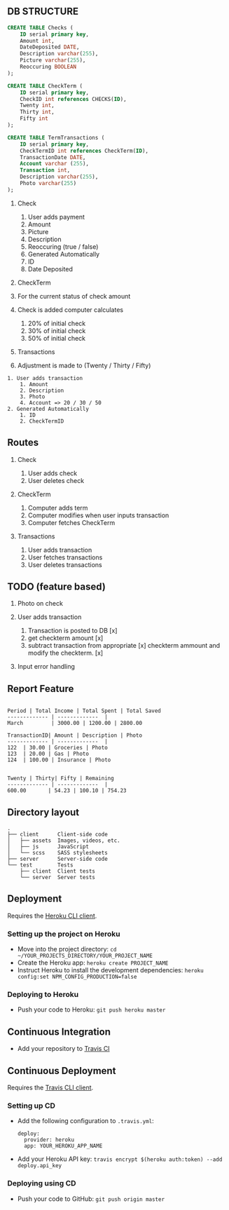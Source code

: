 


## DB STRUCTURE
  ```sql
  CREATE TABLE Checks (
      ID serial primary key,
      Amount int,
      DateDeposited DATE,
      Description varchar(255),
      Picture varchar(255),
      Reoccuring BOOLEAN
  );

  CREATE TABLE CheckTerm (
      ID serial primary key,
      CheckID int references CHECKS(ID),
      Twenty int,
      Thirty int,
      Fifty int
  );

  CREATE TABLE TermTransactions (
      ID serial primary key,
      CheckTermID int references CheckTerm(ID),
      TransactionDate DATE,
      Account varchar (255),
      Transaction int,
      Description varchar(255),
      Photo varchar(255)
  );
```

1. Check

    1. User adds payment
      1. Amount
      2. Picture
      3. Description
      3. Reoccuring (true / false)
    2. Generated Automatically
      1. ID
      2. Date Deposited

2. CheckTerm

  1. For the current status of check amount
  2. Check is added computer calculates
      1. 20% of initial check
      2. 30% of initial check
      3. 50% of initial check


3. Transactions

  1. Adjustment is made to (Twenty / Thirty / Fifty)

    1. User adds transaction
        1. Amount
        2. Description
        3. Photo
        4. Account => 20 / 30 / 50
    2. Generated Automatically
        1. ID
        2. CheckTermID  

## Routes

1. Check
    1. User adds check
    2. User deletes check

2. CheckTerm
    1. Computer adds term
    2. Computer modifies when user inputs transaction
    3. Computer fetches CheckTerm

3. Transactions
    1. User adds transaction
    2. User fetches transactions
    3. User deletes transactions

## TODO (feature based)   

1. Photo on check

2. User adds transaction
    1. Transaction is posted to DB [x]
    2. get checkterm amount [x]
    3. subtract transaction from appropriate [x] checkterm ammount and modify the checkterm. [x]

3. Input error handling   

## Report Feature

```

Period | Total Income | Total Spent | Total Saved
------------- | -------------  |
March         | 3000.00 | 1200.00 | 2800.00

TransactionID| Amount | Description | Photo
------------- | -------------  |
122  | 30.00 | Groceries | Photo
123  | 20.00 | Gas | Photo
124  | 100.00 | Insurance | Photo


Twenty | Thirty| Fifty | Remaining
------------- | -------------  |
600.00       | 54.23 | 100.10 | 754.23

```


## Directory layout

```
.
├── client      Client-side code
│   ├── assets  Images, videos, etc.
│   ├── js      JavaScript
│   └── scss    SASS stylesheets
├── server      Server-side code
└── test        Tests
    ├── client  Client tests
    └── server  Server tests
```

## Deployment

Requires the [Heroku CLI client](https://devcenter.heroku.com/articles/heroku-command-line).

### Setting up the project on Heroku

* Move into the project directory: `cd ~/YOUR_PROJECTS_DIRECTORY/YOUR_PROJECT_NAME`
* Create the Heroku app: `heroku create PROJECT_NAME`
* Instruct Heroku to install the development dependencies: `heroku config:set NPM_CONFIG_PRODUCTION=false`

### Deploying to Heroku

* Push your code to Heroku: `git push heroku master`

## Continuous Integration

* Add your repository to [Travis CI](https://travis-ci.org/)

## Continuous Deployment

Requires the [Travis CLI client](https://github.com/travis-ci/travis.rb).

### Setting up CD

* Add the following configuration to `.travis.yml`:

    ```
    deploy:
      provider: heroku
      app: YOUR_HEROKU_APP_NAME
    ```
* Add your Heroku API key: `travis encrypt $(heroku auth:token) --add deploy.api_key`

### Deploying using CD

* Push your code to GitHub: `git push origin master`
